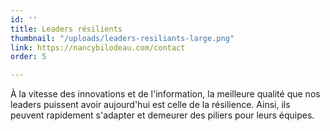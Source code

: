 ```yaml
---
id: ''
title: Leaders résilients
thumbnail: "/uploads/leaders-resiliants-large.png"
link: https://nancybilodeau.com/contact
order: 5

---
```

À la vitesse des innovations et de l'information, la meilleure qualité que nos leaders puissent avoir aujourd'hui est celle de la résilience. Ainsi, ils peuvent rapidement s'adapter et demeurer des piliers pour leurs équipes.